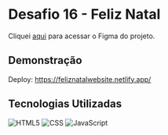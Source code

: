 # Desafio 16 - Feliz Natal

Cliquei [aqui](https://www.figma.com/file/Yb9IBH56g7T1hdIyZ3BMNO/Desafios---Codel%C3%A2ndia?node-id=39340%3A782) para acessar o Figma do projeto.

## Demonstração

Deploy: https://feliznatalwebsite.netlify.app/

## Tecnologias Utilizadas

![HTML5](https://img.shields.io/badge/-HTML5-333333?style=flat&logo=HTML5)
![CSS](https://img.shields.io/badge/-CSS-333333?style=flat&logo=CSS3&logoColor=1572B6)
![JavaScript](https://img.shields.io/badge/-JavaScript-333333?style=flat&logo=javascript)